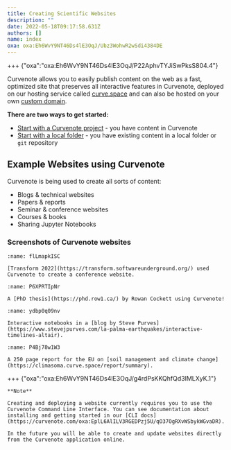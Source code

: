 ```yaml
---
title: Creating Scientific Websites
description: ""
date: 2022-05-18T09:17:58.631Z
authors: []
name: index
oxa: oxa:Eh6WvY9NT46Ds4lE3OqJ/Ubz3WohwR2wSdi4384DE
---
```


+++ {"oxa":"oxa:Eh6WvY9NT46Ds4lE3OqJ/P22AphvTYJiSwPksS804.4"}

Curvenote allows you to easily publish content on the web as a fast, optimized site that preserves all interactive features in Curvenote, deployed on our hosting service called [curve.space](https://curve.space) and can also be hosted on your own [custom domain](oxa:Eh6WvY9NT46Ds4lE3OqJ/Qn9rzCukuPlbwhKl8qA0 "Custom Domains").

**There are two ways to get started:**

- [Start with a Curvenote project](oxa:Eh6WvY9NT46Ds4lE3OqJ/cMzSX755ZfawTQbU41BV "Start with a Curvenote project") - you have content in Curvenote
- [Start with a local folder](oxa:Eh6WvY9NT46Ds4lE3OqJ/awl1FKZAY7CpiX7GWWXS "Start with a local folder") - you have existing content in a local folder or `git` repository

## Example Websites using Curvenote

Curvenote is being used to create all sorts of content:

- Blogs & technical websites
- Papers & reports
- Seminar & conference websites
- Courses & books
- Sharing Jupyter Notebooks

### Screenshots of Curvenote websites

```{figure} images/Eh6WvY9NT46Ds4lE3OqJ-BPUsfKGKYjkbeVep7pas-v1.png
:name: flLmapkISC

[Transform 2022](https://transform.softwareunderground.org/) used Curvenote to create a conference website.
```

```{figure} images/Eh6WvY9NT46Ds4lE3OqJ-P4CT5O933tyXwd3EI7bU-v1.gif
:name: P6XPRTIpNr

A [PhD thesis](https://phd.row1.ca/) by Rowan Cockett using Curvenote!
```

```{figure} images/Eh6WvY9NT46Ds4lE3OqJ-MElmpFAv0wsWkfbS0YLb-v1.gif
:name: ydbp0q09nv

Interactive notebooks in a [blog by Steve Purves](https://www.stevejpurves.com/la-palma-earthquakes/interactive-timelines-altair).
```

```{figure} images/Eh6WvY9NT46Ds4lE3OqJ-75ClmoHck3X9LbuLYFLc-v1.png
:name: P4Bj78w1W3

A 250 page report for the EU on [soil management and climate change](https://climasoma.curve.space/report/summary).
```

+++ {"oxa":"oxa:Eh6WvY9NT46Ds4lE3OqJ/g4rdPsKKQhfQd3IMLXyK.1"}

````{important}
**Note**

Creating and deploying a website currently requires you to use the Curvenote Command Line Interface. You can see documentation about installing and getting started in our [CLI docs](https://curvenote.com/oxa:EplL6AlILV3RGEDPzj5U/qO37OgRXvWSbykWGvaDR).

In the future you will be able to create and update websites directly from the Curvenote application online.

````

